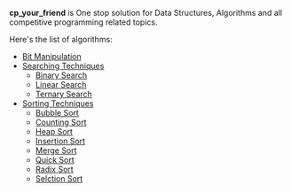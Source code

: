 **cp_your_friend** is One stop solution for Data Structures, Algorithms and all competitive programming related topics.

Here's the list of algorithms:

* [Bit Manipulation](https://github.com/ishpreet-singh/cp_your_friend/tree/master/Algorithms/Bit_Manipulation)
* [Searching Techniques](https://github.com/ishpreet-singh/cp_your_friend/tree/master/Algorithms/Searching)
  * [Binary Search](https://github.com/ishpreet-singh/cp_your_friend/tree/master/Algorithms/Searching/Binary_Search)
  * [Linear Search](https://github.com/ishpreet-singh/cp_your_friend/tree/master/Algorithms/Searching/Linear_Search)
  * [Ternary Search](https://github.com/ishpreet-singh/cp_your_friend/tree/master/Algorithms/Searching/Ternary_Search)
* [Sorting Techniques](https://github.com/ishpreet-singh/cp_your_friend/tree/master/Algorithms/Sorting)
  * [Bubble Sort](https://github.com/ishpreet-singh/cp_your_friend/tree/master/Algorithms/Sorting/Bubble_Sort)
  * [Counting Sort](https://github.com/ishpreet-singh/cp_your_friend/tree/master/Algorithms/Sorting/Counting_Sort)
  * [Heap Sort](https://github.com/ishpreet-singh/cp_your_friend/tree/master/Algorithms/Sorting/Heap_Sort)
  * [Insertion Sort](https://github.com/ishpreet-singh/cp_your_friend/tree/master/Algorithms/Sorting/Insertion_Sort)
  * [Merge Sort](https://github.com/ishpreet-singh/cp_your_friend/tree/master/Algorithms/Sorting/Merge_Sort)
  * [Quick Sort](https://github.com/ishpreet-singh/cp_your_friend/tree/master/Algorithms/Sorting/Quick_Sort)
  * [Radix Sort](https://github.com/ishpreet-singh/cp_your_friend/tree/master/Algorithms/Sorting/Radix_Sort)
  * [Selction Sort](https://github.com/ishpreet-singh/cp_your_friend/tree/master/Algorithms/Sorting/Selection_Sort)


